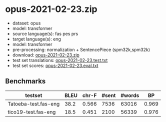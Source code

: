 # opus-2021-02-23.zip

* dataset: opus
* model: transformer
* source language(s): fas pes prs
* target language(s): eng
* model: transformer
* pre-processing: normalization + SentencePiece (spm32k,spm32k)
* download: [opus-2021-02-23.zip](https://object.pouta.csc.fi/Tatoeba-MT-models/fas-eng/opus-2021-02-23.zip)
* test set translations: [opus-2021-02-23.test.txt](https://object.pouta.csc.fi/Tatoeba-MT-models/fas-eng/opus-2021-02-23.test.txt)
* test set scores: [opus-2021-02-23.eval.txt](https://object.pouta.csc.fi/Tatoeba-MT-models/fas-eng/opus-2021-02-23.eval.txt)

## Benchmarks

| testset | BLEU  | chr-F | #sent | #words | BP |
|---------|-------|-------|-------|--------|----|
| Tatoeba-test.fas-eng 	| 38.2 	| 0.566 	| 7536 	| 63016 	| 0.969 |
| tico19-test.fas-eng 	| 18.5 	| 0.451 	| 2100 	| 56339 	| 0.976 |

